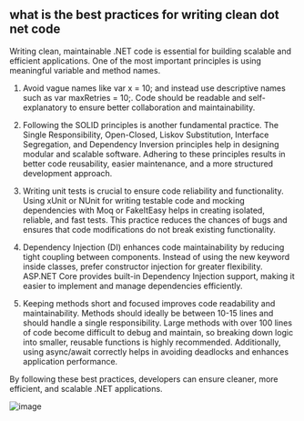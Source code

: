 ##  what is the best practices for writing clean dot net code
Writing clean, maintainable .NET code is essential for building scalable and efficient applications. One of the most important principles is using meaningful variable and method names. 

1. Avoid vague names like var x = 10; and instead use descriptive names such as var maxRetries = 10;. Code should be readable and self-explanatory to ensure better collaboration and maintainability.

2. Following the SOLID principles is another fundamental practice. The Single Responsibility, Open-Closed, Liskov Substitution, Interface Segregation, and Dependency Inversion principles help in designing modular and scalable software. Adhering to these principles results in better code reusability, easier maintenance, and a more structured development approach.

3. Writing unit tests is crucial to ensure code reliability and functionality. Using xUnit or NUnit for writing testable code and mocking dependencies with Moq or FakeItEasy helps in creating isolated, reliable, and fast tests. This practice reduces the chances of bugs and ensures that code modifications do not break existing functionality.

4. Dependency Injection (DI) enhances code maintainability by reducing tight coupling between components. Instead of using the new keyword inside classes, prefer constructor injection for greater flexibility. ASP.NET Core provides built-in Dependency Injection support, making it easier to implement and manage dependencies efficiently.

5. Keeping methods short and focused improves code readability and maintainability. Methods should ideally be between 10-15 lines and should handle a single responsibility. Large methods with over 100 lines of code become difficult to debug and maintain, so breaking down logic into smaller, reusable functions is highly recommended. Additionally, using async/await correctly helps in avoiding deadlocks and enhances application performance.

By following these best practices, developers can ensure cleaner, more efficient, and scalable .NET applications.

![image](https://github.com/user-attachments/assets/13675ec3-28ec-49ac-9d52-f528ff297dc7)
